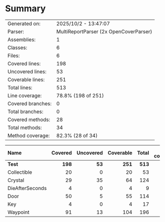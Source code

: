 ﻿# Summary
|||
|:---|:---|
| Generated on: | 2025/10/2 - 13:47:07 |
| Parser: | MultiReportParser (2x OpenCoverParser) |
| Assemblies: | 1 |
| Classes: | 6 |
| Files: | 6 |
| Covered lines: | 198 |
| Uncovered lines: | 53 |
| Coverable lines: | 251 |
| Total lines: | 513 |
| Line coverage: | 78.8% (198 of 251) |
| Covered branches: | 0 |
| Total branches: | 0 |
| Covered methods: | 28 |
| Total methods: | 34 |
| Method coverage: | 82.3% (28 of 34) |

|**Name**|**Covered**|**Uncovered**|**Coverable**|**Total**|**Line coverage**|**Covered**|**Total**|**Branch coverage**|**Covered**|**Total**|**Method coverage**|
|:---|---:|---:|---:|---:|---:|---:|---:|---:|---:|---:|---:|
|**Test**|**198**|**53**|**251**|**513**|**78.8%**|**0**|**0**|****|**28**|**34**|**82.3%**|
|Collectible|20|0|20|53|100%|0|0||5|5|100%|
|Crystal|29|35|64|124|45.3%|0|0||4|9|44.4%|
|DieAfterSeconds|4|0|4|9|100%|0|0||1|1|100%|
|Door|50|5|55|114|90.9%|0|0||7|7|100%|
|Key|4|0|4|17|100%|0|0||1|1|100%|
|Waypoint|91|13|104|196|87.5%|0|0||10|11|90.9%|
